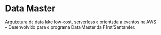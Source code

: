 # Data Master
Arquitetura de data lake low-cost, serverless e orientada a eventos na AWS – Desenvolvido para o programa Data Master da F1rst/Santander.
